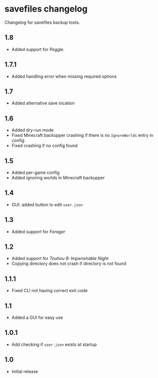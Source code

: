 # savefiles changelog

Changelog for savefiles backup tools.

## 1.8

- Added support for *Peggle*.

## 1.7.1

- Added handling error when missing required options

## 1.7

- Added alternative save location

## 1.6

- Added dry-run mode
- Fixed Minecraft backupper crashing if there is no `IgnoreWorlds` entry in config
- Fixed crashing if no config found

## 1.5

- Added per-game config
- Added ignoring worlds in Minecraft backupper

## 1.4

- GUI: added button to edit `user.json`

## 1.3

- Added support for *Forager*

## 1.2

- Added support for *Touhou 8: Imperishable Night*
- Copying directory does not crash if directory is not found

## 1.1.1

- Fixed CLI not having correct exit code

## 1.1

- Added a GUI for easy use

## 1.0.1

- Add checking if `user.json` exists at startup

## 1.0

- Initial release
